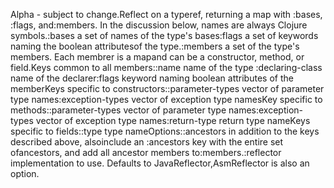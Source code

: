 Alpha - subject to change.Reflect on a typeref, returning a map with :bases, :flags, and:members. In the discussion below, names are always Clojure symbols.:bases            a set of names of the type's bases:flags            a set of keywords naming the boolean attributesof the type.:members          a set of the type's members. Each membrer is a mapand can be a constructor, method, or field.Keys common to all members::name             name of the type :declaring-class  name of the declarer:flags            keyword naming boolean attributes of the memberKeys specific to constructors::parameter-types  vector of parameter type names:exception-types  vector of exception type namesKey specific to methods::parameter-types  vector of parameter type names:exception-types  vector of exception type names:return-type      return type nameKeys specific to fields::type             type nameOptions::ancestors     in addition to the keys described above, alsoinclude an :ancestors key with the entire set ofancestors, and add all ancestor members to:members.:reflector     implementation to use. Defaults to JavaReflector,AsmReflector is also an option.